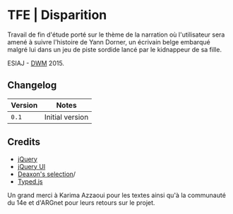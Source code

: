 # TFE | Disparition

Travail de fin d'étude porté sur le thème de la narration où l'utilisateur sera amené à suivre l'histoire de Yann Dorner, un écrivain belge embarqué malgré lui dans un jeu de piste sordide lancé par le kidnappeur de sa fille. 

ESIAJ - [DWM](https://dwm.re/) 2015.

## Changelog

Version | Notes
------- | ---------------
`0.1` | Initial version

## Credits

* [jQuery](http://jquery.com/)
* [jQuery UI](https://jqueryui.com/)
* [Deaxon's selection](http://playground.deaxon.com/js/object-selection)/
* [Typed.js](http://www.mattboldt.com/demos/typed-js/)

Un grand merci à Karima Azzaoui pour les textes ainsi qu'à la communauté du 14e et d'ARGnet pour leurs retours sur le projet.
